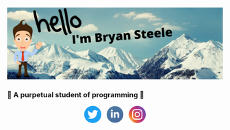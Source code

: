 ![bryan steele header](https://raw.githubusercontent.com/bryansteele/bryansteele/main/pics/header.png)

### 🚀 A purpetual student of programming 🚀
 <!-- [Launch School](https://launchschool.com/)... An online school for software engineering.&nbsp;&nbsp; -->

<p align='center'>
<a href="https://twitter.com/iambryansteele"><img height="40" src="https://github.com/bryansteele/bryansteele/blob/main/pics/twitter.png?raw=true"></a>&nbsp;&nbsp;
<a href="https://www.linkedin.com/in/iambryansteele/"><img height="40" src="https://github.com/bryansteele/bryansteele/blob/main/pics/linkedin.png?raw=true"></a>&nbsp;&nbsp;
<a href="https://instagram.com/iambryansteele"><img height="40" src="https://github.com/bryansteele/bryansteele/blob/main/pics/instagram.png?raw=true"></a>
</p>
<!--  -->